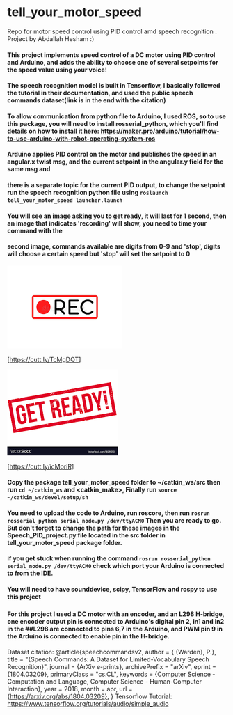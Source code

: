 
# tell_your_motor_speed
Repo for motor speed control using PID control amd speech recognition .
Project by Abdallah Hesham :)
#### This project implements speed control of a DC motor using PID control and Arduino, and adds the ability to choose one of several setpoints for the speed value using your voice!
#### The speech recognition model is built in Tensorflow, I basically followed the tutorial in their documentation, and used the public speech commands dataset(link is in the end with the citation)




#### To allow communication from python file to Arduino, I used ROS, so to use this package, you will need to install rosserial_python, which you'll find details on how to install it here: https://maker.pro/arduino/tutorial/how-to-use-arduino-with-robot-operating-system-ros
#### Arduino applies PID control on the motor and publishes the speed in an angular.x twist msg, and the current setpoint in the angular.y field for the same msg and 
#### there is a separate topic for the current PID output, to change the setpoint run the speech recognition python file using `roslaunch tell_your_motor_speed launcher.launch` 
#### You will see an image asking you to get ready, it will last for 1 second, then an image that indicates 'recording' will show, you need to time your command with the  
#### second image, commands available are digits from 0-9 and 'stop', digits will choose a certain speed but 'stop' will set the setpoint to 0
![get ready](recording.png)
   
[https://cutt.ly/TcMgDQT]
   
![recording](index.png)

[https://cutt.ly/icMoriR]
    

#### Copy the package tell_your_motor_speed folder to ~/catkin_ws/src then run `cd ~/catkin_ws` and <catkin_make>, Finally run `source ~/catkin_ws/devel/setup/sh`
#### You need to upload the code to Arduino, run roscore, then run `rosrun rosserial_python serial_node.py /dev/ttyACM0` Then you are ready to go. But don't forget to change the path for these images in the Speech_PID_project.py file located in the src folder in tell_your_motor_speed package folder.
#### if you get stuck when running the command `rosrun rosserial_python serial_node.py /dev/ttyACM0` check which port your Arduino is connected to from the IDE.
#### You will need to have sounddevice, scipy, TensorFlow and rospy to use this project
### 



#### For this project I used a DC motor with an encoder, and an L298 H-bridge, one encoder output pin is connected to Arduino's digital pin 2, in1 and in2 in the ##L298 are connected to pins 6,7 in the Arduino, and PWM pin 9 in the Arduino is connected to enable pin in the H-bridge. 





Dataset citation:
@article{speechcommandsv2,
   author = { {Warden}, P.},
    title = "{Speech Commands: A Dataset for Limited-Vocabulary Speech Recognition}",
  journal = {ArXiv e-prints},
  archivePrefix = "arXiv",
  eprint = {1804.03209},
  primaryClass = "cs.CL",
  keywords = {Computer Science - Computation and Language, Computer Science - Human-Computer Interaction},
    year = 2018,
    month = apr,
    url = {https://arxiv.org/abs/1804.03209},
}
Tensorflow Tutorial:
https://www.tensorflow.org/tutorials/audio/simple_audio


